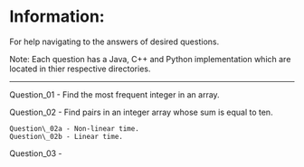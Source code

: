 # Information:

For help navigating to the answers of desired questions.

Note: Each question has a Java, C++ and Python implementation which are located in thier respective directories.

----------

Question\_01 - Find the most frequent integer in an array.

Question\_02 - Find pairs in an integer array whose sum is equal to ten.
    
    Question\_02a - Non-linear time.
    Question\_02b - Linear time.

Question\_03 - 
